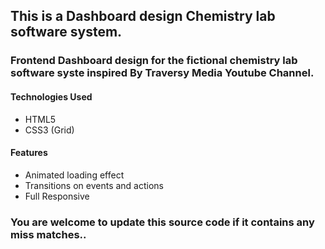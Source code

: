 ## This is a Dashboard design Chemistry lab software system.

### Frontend Dashboard design for the fictional chemistry lab software syste inspired By Traversy Media Youtube Channel.

#### Technologies Used
* HTML5
* CSS3 (Grid)

#### Features
* Animated loading effect
* Transitions on events and actions
* Full Responsive

### You are welcome to update this source code if it contains any miss matches..
